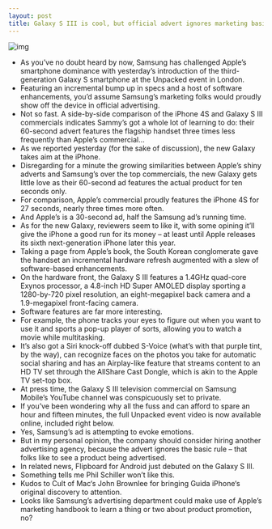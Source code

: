 ```yaml
---
layout: post
title: Galaxy S III is cool, but official advert ignores marketing basics
---
```

![img](http://media.idownloadblog.com/wp-content/uploads/2012/05/Samsung-Galaxy-S-III-top-right-flat-angled.jpg)
* As you’ve no doubt heard by now, Samsung has challenged Apple’s smartphone dominance with yesterday’s introduction of the third-generation Galaxy S smartphone at the Unpacked event in London.
* Featuring an incremental bump up in specs and a host of software enhancements, you’d assume Samsung’s marketing folks would proudly show off the device in official advertising.
* Not so fast. A side-by-side comparison of the iPhone 4S and Galaxy S III commercials indicates Sammy’s got a whole lot of learning to do: their 60-second advert features the flagship handset three times less frequently than Apple’s commercial…
* As we reported yesterday (for the sake of discussion), the new Galaxy takes aim at the iPhone.
* Disregarding for a minute the growing similarities between Apple’s shiny adverts and Samsung’s over the top commercials, the new Galaxy gets little love as their 60-second ad features the actual product for ten seconds only.
* For comparison, Apple’s commercial proudly features the iPhone 4S for 27 seconds, nearly three times more often.
* And Apple’s is a 30-second ad, half the Samsung ad’s running time.
* As for the new Galaxy, reviewers seem to like it, with some opining it’ll give the iPhone a good run for its money – at least until Apple releases its sixth next-generation iPhone later this year.
* Taking a page from Apple’s book, the South Korean conglomerate gave the handset an incremental hardware refresh augmented with a slew of software-based enhancements.
* On the hardware front, the Galaxy S III features a 1.4GHz quad-core Exynos processor, a 4.8-inch HD Super AMOLED display sporting a 1280-by-720 pixel resolution, an eight-megapixel back camera and a 1.9-megapixel front-facing camera.
* Software features are far more interesting.
* For example, the phone tracks your eyes to figure out when you want to use it and sports a pop-up player of sorts, allowing you to watch a movie while multitasking.
* It’s also got a Siri knock-off dubbed S-Voice (what’s with that purple tint, by the way), can recognize faces on the photos you take for automatic social sharing and has an Airplay-like feature that streams content to an HD TV set through the AllShare Cast Dongle, which is akin to the Apple TV set-top box.
* At press time, the Galaxy S III television commercial on Samsung Mobile’s YouTube channel was conspicuously set to private.
* If you’ve been wondering why all the fuss and can afford to spare an hour and fifteen minutes, the full Unpacked event video is now available online, included right below.
* Yes, Samsung’s ad is attempting to evoke emotions.
* But in my personal opinion, the company should consider hiring another advertising agency, because the advert ignores the basic rule – that folks like to see a product being advertised.
* In related news, Flipboard for Android just debuted on the Galaxy S III.
* Something tells me Phil Schiller won’t like this.
* Kudos to Cult of Mac‘s John Brownlee for bringing Guida iPhone‘s original discovery to attention.
* Looks like Samsung’s advertising department could make use of Apple’s marketing handbook to learn a thing or two about product promotion, no?

